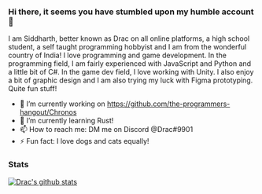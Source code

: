 ### Hi there, it seems you have stumbled upon my humble account 👋

I am Siddharth, better known as Drac on all online platforms, a high school student, a self taught programming hobbyist and I am from the wonderful country of India! I love programming and game development. In the programming field, I am fairly experienced with JavaScript and Python and a little bit of C#. In the game dev field, I love working with Unity. I also enjoy a bit of graphic design and I am also trying my luck with Figma prototyping. Quite fun stuff!

- 🔭 I’m currently working on https://github.com/the-programmers-hangout/Chronos
- 🌱 I’m currently learning Rust!
- 📫 How to reach me: DM me on Discord @Drac#9901
- ⚡ Fun fact: I love dogs and cats equally!

### Stats

[![Drac's github stats](https://github-readme-stats.vercel.app/api?username=DracTheDino&theme=radical)](https://github.com/anuraghazra/github-readme-stats)
